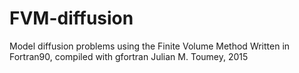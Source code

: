 # FVM-diffusion
Model diffusion problems using the Finite Volume Method
Written in Fortran90, compiled with gfortran 
Julian M. Toumey, 2015
